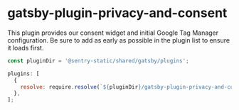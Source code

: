 # gatsby-plugin-privacy-and-consent

This plugin provides our consent widget and initial Google Tag Manager configuration. Be sure to add as early as possible in the plugin list to ensure it loads first.

```js
const pluginDir = '@sentry-static/shared/gatsby/plugins';

plugins: [
  {
    resolve: require.resolve(`${pluginDir}/gatsby-plugin-privacy-and-consent`),
  },
];
```

